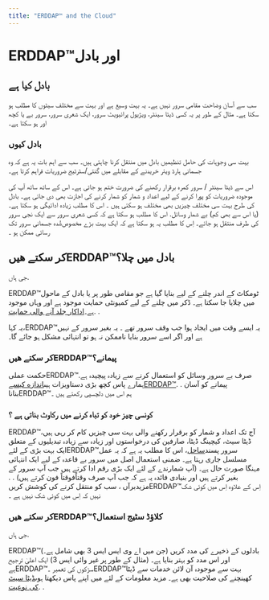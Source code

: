 ```yaml
---
title: "ERDDAP™ and the Cloud"
---
```

# ERDDAP™اور بادل

## بادل کیا ہے

سب سے آسان وضاحت مقامی سرور نہیں ہے۔ یہ بہت وسیع ہے اور بہت سے مختلف سیٹوں کا مطلب ہو سکتا ہے۔ مثال کے طور پر یہ کسی ڈیٹا سینٹر، ویژیول پرائیویٹ سرور، ایک شعری سرور، سرور بے یا کچھ اور ہو سکتا ہے۔

### بادل کیوں

بہت سی وجوہات کی حامل تنظیمیں بادل میں منتقل کرنا چاہتی ہیں۔ سب سے اہم بات یہ ہے کہ وہ جسمانی ہارڈ ویئر خریدنے کے مقابلے میں گنتی/سٹرٹیج ضروریات فراہم کرتا ہے۔

اس سے ڈیٹا سینٹر / سرور کمرہ برقرار رکھنے کی ضرورت ختم ہو جاتی ہے۔ اس کے ساتھ ساتھ آپ کی موجودہ ضروریات کو پورا کرنے کے لیے اعداد و شمار کو شمار کرنے کی اجازت بھی دی جاتی ہے۔ بادل کی طرح بہت سی مختلف چیزیں بھی مختلف ہو سکتی ہیں ۔ اس کا مطلب زیادہ ادائیگی ہو سکتا ہے۔ (یا اس سے بھی کم) بے شمار وسائل. اس کا مطلب ہو سکتا ہے کہ کسی شعری سرور سے ایک نجی سرور کی طرف منتقل ہو جائے۔ اِس کا مطلب یہ ہو سکتا ہے کہ ایک بہت بڑے مخصوص‌شُدہ جسمانی سرور تک رسائی ممکن ہو ۔

## کر سکتے هيںERDDAP™بادل میں چلا؟

جی ہاں.

ERDDAP™ٹومکاٹ کے اندر چلنے کے لیے بنایا گیا ہے جو مقامی طور پر یا بادل کے ماحول میں چلایا جا سکتا ہے۔ ڈکر میں چلنے کے لیے کمیونٹی حمایت موجود ہے اور وہاں موجود ہے۔[اداکار جلد آنے والی حمایت](https://github.com/ERDDAP/erddap/blob/main/DOCKER.md). .

یہ کہا،ERDDAP™یہ ایسے وقت میں ایجاد ہوا جب وقف سرور تھے ۔ یہ بغیر سرور کے نہیں ہے اور اگر اسے سرور بنایا ناممکن نہ ہو تو انتہائی مشکل ہو جائے گا۔

### کر سکتے هيںERDDAP™پیمانے؟

حکمت عملیERDDAP™صرف بے سرور وسائل کو استعمال کرنے سے زیادہ پیچیدہ ہے. ہمارے پاس کچھ بڑی دستاویزات ہیں[اندازه کیسےERDDAP™](https://erddap.github.io/docs/server-admin/scaling). . پیمانے کو آسان بناناERDDAP™ہم اس میں دلچسپی رکھتے ہیں ۔

### کونسی چیز خود کو تباہ کرنے میں رکاوٹ بناتی ہے ؟

ERDDAP™آج تک اعداد و شمار کو برقرار رکھنے والی بہت سی چیزیں کام کر رہی ہیں، ڈیٹا سیٹ، کیچینگ ڈیٹا، صارفین کی درخواستوں اور زیادہ سے زیادہ تبدیلیوں کے متعلق ایک بہت بڑی کے لئےERDDAP™سرور پسند[ساحل](https://coastwatch.pfeg.noaa.gov/erddap/index.html)، اس کا مطلب یہ ہے کہ یہ عمل مسلسل جاری رہتا ہے۔ ضمنی استعمال اصل میں سرور بے قاعدہ کے لیے ایک انتہائی مہنگا صورت حال ہے۔ (آپ شمارندے کے لئے ایک بڑی رقم ادا کرتے ہیں جب آپ سرور کے بغیر کرتے ہیں اور بنیادی فائدہ یہ ہے کہ جب آپ صرف وقتاًفوقتاً فون کرتے ہیں) . . مزیدبرآں ، سب کو منتقل کرنے کی کوشش کریںERDDAP™اِس کے علاوہ اِس میں کوئی شک نہیں کہ اِس میں کوئی شک نہیں ہے ۔

### کر سکتے هيںERDDAP™کلاؤڈ سٹیج استعمال؟

جی ہاں.

ERDDAP™بادلوں کے ذخیرے کی مدد کریں (جن میں اے وی ایس ایس 3 بھی شامل ہے۔) اور اس مدد کو بہتر بنایا ہے۔ (مثال کے طور پر غیر وائی ایس 3) ایک اعلیٰ ترجیح ہےERDDAP™سڑکوں کی تعمیر ۔ERDDAP™بہت سے موجودہ آن لائن خدمات سے ڈیٹا کھینچنے کی صلاحیت بھی ہے۔ مزید معلومات کے لئے میں اپنے پاس دیکھتا ہوں[ڈیٹا سیٹ کی نوعیت](https://erddap.github.io/docs/server-admin/datasets#detailed-descriptions-of-dataset-types). .
